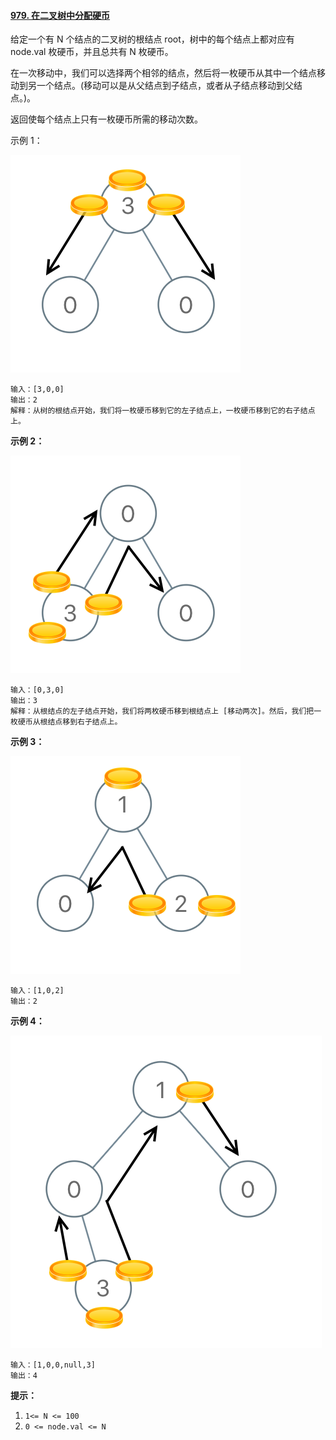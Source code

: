 #### [979. 在二叉树中分配硬币](https://leetcode-cn.com/problems/distribute-coins-in-binary-tree/)

给定一个有 N 个结点的二叉树的根结点 root，树中的每个结点上都对应有 node.val 枚硬币，并且总共有 N 枚硬币。

在一次移动中，我们可以选择两个相邻的结点，然后将一枚硬币从其中一个结点移动到另一个结点。(移动可以是从父结点到子结点，或者从子结点移动到父结点。)。

返回使每个结点上只有一枚硬币所需的移动次数。

 

示例 1：

![tree1](./tree1.png)

```
输入：[3,0,0]
输出：2
解释：从树的根结点开始，我们将一枚硬币移到它的左子结点上，一枚硬币移到它的右子结点上。
```

**示例 2：**

![tree2](./tree2.png)

```
输入：[0,3,0]
输出：3
解释：从根结点的左子结点开始，我们将两枚硬币移到根结点上 [移动两次]。然后，我们把一枚硬币从根结点移到右子结点上。
```

**示例 3：**

![tree3](./tree3.png)

```
输入：[1,0,2]
输出：2
```

**示例 4：**

![tree4](./tree4.png)

```
输入：[1,0,0,null,3]
输出：4
```

**提示：**

1. `1<= N <= 100`
2. `0 <= node.val <= N`